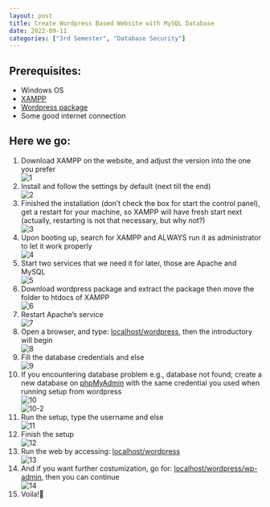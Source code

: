 ```yaml
---
layout: post
title: Create Wordpress Based Website with MySQL Database
date: 2022-09-11
categories: ["3rd Semester", "Database Security"]
---
```


## Prerequisites:
- Windows OS
- [XAMPP](https://www.apachefriends.org/download.html)
- [Wordpress package](https://wordpress.org/download/)
- Some good internet connection

## Here we go:
1.	Download XAMPP on the website, and adjust the version into the one you prefer  
![1](/_posts/media/2022-09-11-create-wordpress-based-website-with-mysql-database/1.png)
2.	Install and follow the settings by default (next till the end)  
![2](/_posts/media/2022-09-11-create-wordpress-based-website-with-mysql-database/2.png)
3.	Finished the installation (don’t check the box for start the control panel), get a restart for your machine, so XAMPP will have fresh start next (actually, restarting is not that necessary, but why not?)  
![3](/_posts/media/2022-09-11-create-wordpress-based-website-with-mysql-database/3.png)
4.	Upon booting up, search for XAMPP and ALWAYS run it as administrator to let it work properly  
![4](/_posts/media/2022-09-11-create-wordpress-based-website-with-mysql-database/4.png)
5.	Start two services that we need it for later, those are Apache and MySQL  
![5](/_posts/media/2022-09-11-create-wordpress-based-website-with-mysql-database/5.png)
6.	Download wordpress package and extract the package then move the folder to htdocs of XAMPP  
![6](/_posts/media/2022-09-11-create-wordpress-based-website-with-mysql-database/6.png)
7.	Restart Apache’s service  
![7](/_posts/media/2022-09-11-create-wordpress-based-website-with-mysql-database/7.png)
8.	Open a browser, and type: [localhost/wordpress](localhost/wordpress), then the introductory will begin  
![8](/_posts/media/2022-09-11-create-wordpress-based-website-with-mysql-database/8.png)
9.	Fill the database credentials and else  
![9](/_posts/media/2022-09-11-create-wordpress-based-website-with-mysql-database/9.png)
10. If you encountering database problem e.g., database not found; create a new database on [phpMyAdmin](localhost/phpmyadmin) with the same credential you used when running setup from wordpress  
![10](/_posts/media/2022-09-11-create-wordpress-based-website-with-mysql-database/10.png)  
![10-2](/_posts/media/2022-09-11-create-wordpress-based-website-with-mysql-database/10-2.png)
11. Run the setup, type the username and else  
![11](/_posts/media/2022-09-11-create-wordpress-based-website-with-mysql-database/11.png)
12. Finish the setup  
![12](/_posts/media/2022-09-11-create-wordpress-based-website-with-mysql-database/12.png)
13. Run the web by accessing: [localhost/wordpress](localhost/wordpress)  
![13](/_posts/media/2022-09-11-create-wordpress-based-website-with-mysql-database/13.png)
14. And if you want further costumization, go for: [localhost/wordpress/wp-admin](localhost/wordpress/wp-admin), then you can continue  
![14](/_posts/media/2022-09-11-create-wordpress-based-website-with-mysql-database/14.png)
15. Voila!:clap: